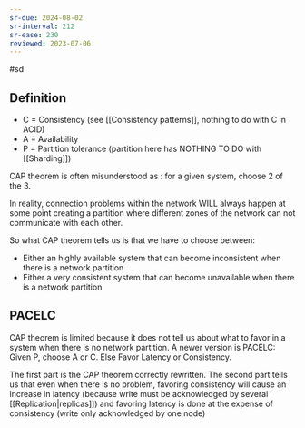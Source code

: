 ```yaml
---
sr-due: 2024-08-02
sr-interval: 212
sr-ease: 230
reviewed: 2023-07-06
---
```


#sd

## Definition

- C = Consistency (see [[Consistency patterns]], nothing to do with C in ACID)
- A = Availability
- P = Partition tolerance (partition here has NOTHING TO DO with [[Sharding]])

CAP theorem is often misunderstood as : for a given system, choose 2 of the 3.

In reality, connection problems within the network WILL always happen at some point creating a partition where different zones of the network can not communicate with each other.

So what CAP theorem tells us is that we have to choose between:

- Either an highly available system that can become inconsistent when there is a network partition
- Either a very consistent system that can become unavailable when there is a network partition

## PACELC

CAP theorem is limited because it does not tell us about what to favor in a system when there is no network partition. A newer version is PACELC: Given P, choose A or C. Else Favor Latency or Consistency.

The first part is the CAP theorem correctly rewritten.
The second part tells us that even when there is no problem, favoring consistency will cause an increase in latency (because write must be acknowledged by several [[Replication|replicas]]) and favoring latency is done at the expense of consistency (write only acknowledged by one node)
